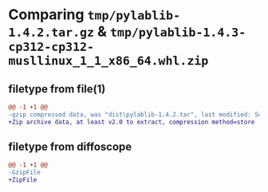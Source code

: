 # Comparing `tmp/pylablib-1.4.2.tar.gz` & `tmp/pylablib-1.4.3-cp312-cp312-musllinux_1_1_x86_64.whl.zip`

## filetype from file(1)

```diff
@@ -1 +1 @@
-gzip compressed data, was "dist\pylablib-1.4.2.tar", last modified: Sun Oct  8 09:11:57 2023, max compression
+Zip archive data, at least v2.0 to extract, compression method=store
```

## filetype from diffoscope

```diff
@@ -1 +1 @@
-GzipFile
+ZipFile
```

